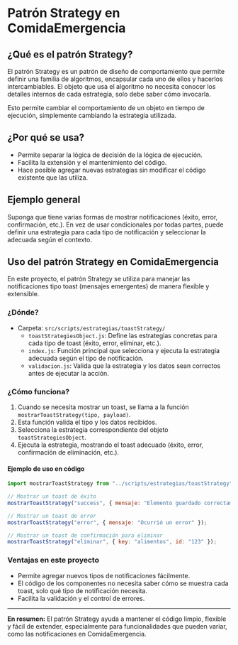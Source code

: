 # Patrón Strategy en ComidaEmergencia

## ¿Qué es el patrón Strategy?
El patrón Strategy es un patrón de diseño de comportamiento que permite definir una familia de algoritmos, encapsular cada uno de ellos y hacerlos intercambiables. El objeto que usa el algoritmo no necesita conocer los detalles internos de cada estrategia, solo debe saber cómo invocarla.

Esto permite cambiar el comportamiento de un objeto en tiempo de ejecución, simplemente cambiando la estrategia utilizada.

## ¿Por qué se usa?
- Permite separar la lógica de decisión de la lógica de ejecución.
- Facilita la extensión y el mantenimiento del código.
- Hace posible agregar nuevas estrategias sin modificar el código existente que las utiliza.

## Ejemplo general
Suponga que tiene varias formas de mostrar notificaciones (éxito, error, confirmación, etc.). En vez de usar condicionales por todas partes, puede definir una estrategia para cada tipo de notificación y seleccionar la adecuada según el contexto.

## Uso del patrón Strategy en ComidaEmergencia
En este proyecto, el patrón Strategy se utiliza para manejar las notificaciones tipo toast (mensajes emergentes) de manera flexible y extensible.

### ¿Dónde?
- Carpeta: `src/scripts/estrategias/toastStrategy/`
  - `toastStrategiesObject.js`: Define las estrategias concretas para cada tipo de toast (éxito, error, eliminar, etc.).
  - `index.js`: Función principal que selecciona y ejecuta la estrategia adecuada según el tipo de notificación.
  - `validacion.js`: Valida que la estrategia y los datos sean correctos antes de ejecutar la acción.

### ¿Cómo funciona?
1. Cuando se necesita mostrar un toast, se llama a la función `mostrarToastStrategy(tipo, payload)`.
2. Esta función valida el tipo y los datos recibidos.
3. Selecciona la estrategia correspondiente del objeto `toastStrategiesObject`.
4. Ejecuta la estrategia, mostrando el toast adecuado (éxito, error, confirmación de eliminación, etc.).

#### Ejemplo de uso en código
```js
import mostrarToastStrategy from "../scripts/estrategias/toastStrategy";

// Mostrar un toast de éxito
mostrarToastStrategy("success", { mensaje: "Elemento guardado correctamente" });

// Mostrar un toast de error
mostrarToastStrategy("error", { mensaje: "Ocurrió un error" });

// Mostrar un toast de confirmación para eliminar
mostrarToastStrategy("eliminar", { key: "alimentos", id: "123" });
```

### Ventajas en este proyecto
- Permite agregar nuevos tipos de notificaciones fácilmente.
- El código de los componentes no necesita saber cómo se muestra cada toast, solo qué tipo de notificación necesita.
- Facilita la validación y el control de errores.

---

**En resumen:** El patrón Strategy ayuda a mantener el código limpio, flexible y fácil de extender, especialmente para funcionalidades que pueden variar, como las notificaciones en ComidaEmergencia.
